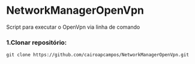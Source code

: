 # NetworkManagerOpenVpn
Script para executar o OpenVpn via linha de comando

### 1.Clonar repositório:
`git clone https://github.com/cairoapcampos/NetworkManagerOpenVpn.git`
